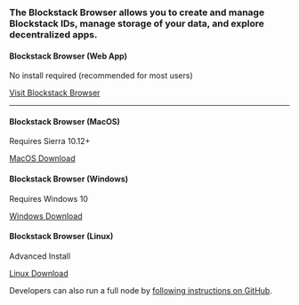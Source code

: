 ### The Blockstack Browser allows you to create and manage Blockstack IDs, manage storage of your data, and explore decentralized apps.



#### Blockstack Browser (Web App)

No install required (recommended for most users)

<a href="https://browser.blockstack.org/" class="button">Visit Blockstack Browser</a>

---

#### Blockstack Browser (MacOS)

Requires Sierra 10.12+

<a href="https://github.com/blockstack/blockstack-browser/releases/download/v0.30.1/Blockstack-for-macOS-v0.30.1.dmg" class="button">MacOS Download</a>

#### Blockstack Browser (Windows)

Requires Windows 10

<a href="https://github.com/blockstack/blockstack-browser/releases/download/v0.30.1/Blockstack-for-win10-v0.30.1.msi" class="button">Windows Download</a>

#### Blockstack Browser (Linux)

Advanced Install

<a href="https://github.com/blockstack/blockstack-browser/releases/download/v0.30.1/Blockstack-for-Linux-v0.30.1.sh" class="button">Linux Download</a>

Developers can also run a full node by [following instructions on GitHub](https://github.com/blockstack/blockstack-core).
